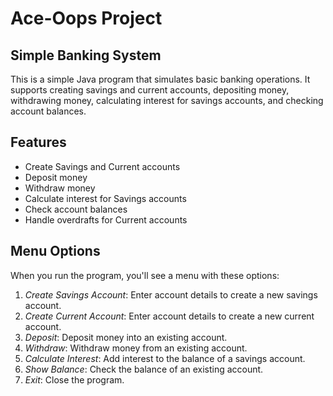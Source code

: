 # Ace-Oops Project
## Simple Banking System
This is a simple Java program that simulates basic banking operations. It supports creating savings and current accounts, depositing money, withdrawing money, calculating interest for savings accounts, and checking account balances.

## Features
- Create Savings and Current accounts
- Deposit money
- Withdraw money
- Calculate interest for Savings accounts
- Check account balances
- Handle overdrafts for Current accounts

## Menu Options
When you run the program, you'll see a menu with these options:
1. *Create Savings Account*: Enter account details to create a new savings account.
2. *Create Current Account*: Enter account details to create a new current account.
3. *Deposit*: Deposit money into an existing account.
4. *Withdraw*: Withdraw money from an existing account.
5. *Calculate Interest*: Add interest to the balance of a savings account.
6. *Show Balance*: Check the balance of an existing account.
7. *Exit*: Close the program.
